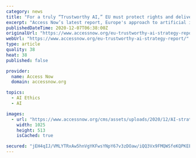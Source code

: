 ```yaml
---
category: news
title: "For a truly “Trustworthy AI,” EU must protect rights and deliver benefits"
excerpt: "Access Now’s latest report, Europe's approach to artificial intelligence: how AI strategy is evolving, explores the actions EU governments are taking to promote what the EU calls Trustworthy AI, what this approach means for human rights,"
publishedDateTime: 2020-12-07T06:38:00Z
originalUrl: "https://www.accessnow.org/eu-trustworthy-ai-strategy-report/"
webUrl: "https://www.accessnow.org/eu-trustworthy-ai-strategy-report/"
type: article
quality: 38
heat: 38
published: false

provider:
  name: Access Now
  domain: accessnow.org

topics:
  - AI Ethics
  - AI

images:
  - url: "https://www.accessnow.org/cms/assets/uploads/2020/12/AI-strategy-report-vodafone-social.png"
    width: 1025
    height: 513
    isCached: true

secured: "jEH4qIJ/VMLYTRxAw5hnVgYKFwsYNpY67v3zDOaw/iQQ3Vx9FMQWSfeKQPKEEOT8ukSVCxzaHB5jQZsftGGLABdvlH/LlnlE3yPpN4YunUbXmuva5QZUVPq7m7bwt/p7ukf3HRoU5LtiD5o47+PxSB9pbfd6jKyGJ3oeUMKquwGrpUqKwv/sEwHlw+BY/cIRUinorDn0vCfa+AXBd/FFysuULTrTxne6++RxuFYfMsa/SVsYLeDJf5YGqCdKyIZerW9EW6C/BU6seLp/VVd/suH2sGBOxOXCPnpZgWOFyDYQRMfE1sy8fbiuNWUU5gx5usL/CgFHBo+f0yYBmIS/iWhVi1NVhvL1CoVVtb5JYZk=;FU6E1FI9WtyoXKkS33oobA=="
---
```


